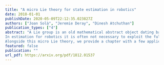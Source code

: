 ```yaml
---
title: "A micro Lie theory for state estimation in robotics"
date: 2018-01-01
publishDate: 2020-05-09T22:12:35.023827Z
authors: ["Joan Solà", "Jeremie Deray", "Dinesh Atchuthan"]
publication_types: ["4"]
abstract: "A Lie group is an old mathematical abstract object dating back to the XIX century, when mathematician Sophus Lie laid the foundations of the theory of continuous transformation groups. As it often happens, its usage has spread over diverse areas of science and technology many years later. In robotics, we are recently experiencing an important trend in its usage, at least in the fields of estimation, and particularly in motion estimation for navigation. Yet for a vast majority of roboticians, Lie groups are highly abstract constructions and therefore difficult to understand and to use. This may be due to the fact that most of the literature on Lie theory is written by and for mathematicians and physicists, who might be more used than us to the deep abstractions this theory deals with.
In estimation for robotics it is often not necessary to exploit the full capacity of the theory, and therefore an effort of selection of materials is required. In this paper, we will walk through the most basic principles of the Lie theory, with the aim of conveying clear and useful ideas, and leave a significant corpus of the Lie theory behind. Even with this mutilation, the material included here has proven to be extremely useful in modern estimation algorithms for robotics, especially in the fields of SLAM, visual odometry, and the like.
Alongside this micro Lie theory, we provide a chapter with a few application examples, and a vast reference of formulas for the major Lie groups used in robotics, including most jacobian matrices and the way to easily manipulate them. We also present a new C++ template-only library implementing all the functionality described here."
featured: false
publication: ""
url_pdf: https://arxiv.org/pdf/1812.01537
---
```

